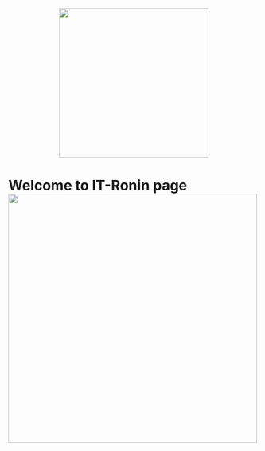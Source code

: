 <div id="header" align="center">
  <img src="https://media.giphy.com/media/nzCDqg3pNqg7K/giphy.gif" width="300" align="center"/>
</div>
<h1>
  Welcome to IT-Ronin page
  <img src="https://media.giphy.com/media/hvRJCLFzcasrR4ia7z/giphy.gif" width="500px"align="center"/>
</h1>
